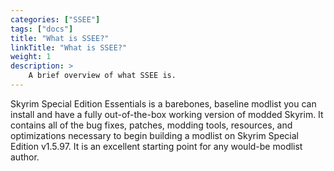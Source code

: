 ```yaml
---
categories: ["SSEE"]
tags: ["docs"] 
title: "What is SSEE?"
linkTitle: "What is SSEE?"
weight: 1
description: >
    A brief overview of what SSEE is.
---
```


Skyrim Special Edition Essentials is a barebones, baseline modlist you can install and have a fully out-of-the-box working version of modded Skyrim. It contains all of the bug fixes, patches, modding tools, resources, and optimizations necessary to begin building a modlist on Skyrim Special Edition v1.5.97. It is an excellent starting point for any would-be modlist author.